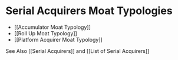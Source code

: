 # Serial Acquirers Moat Typologies

- [[Accumulator Moat Typology]]
- [[Roll Up Moat Typology]]
- [[Platform Acquirer Moat Typology]]





See Also [[Serial Acquirers]] and [[List of Serial Acquirers]]

